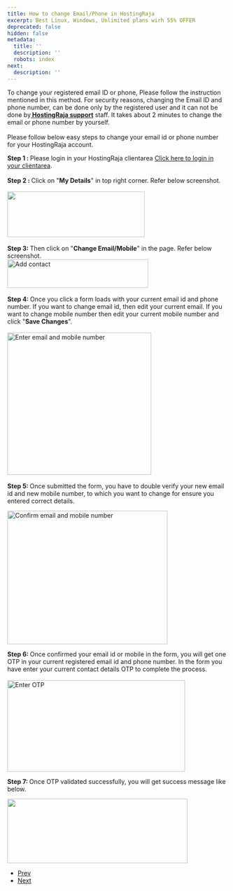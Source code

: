 ```yaml
---
title: How to change Email/Phone in HostingRaja
excerpt: Best Linux, Windows, Unlimited plans wirh 55% OFFER
deprecated: false
hidden: false
metadata:
  title: ''
  description: ''
  robots: index
next:
  description: ''
---
```

<div itemprop="articleBody">
    <p>To change your registered email ID or phone, Please follow the instruction mentioned in this method. For security reasons, changing the Email ID and phone number, can be done only by the registered user and it can not be done by<a href="https://www.hostingraja.in/hostingraja-complaints/"><b> HostingRaja support</b></a> staff. It takes about 2 minutes to change the email or phone number by yourself.<br /><br />Please follow below easy steps to change your email id or phone number for your HostingRaja account.</p>
    <p><strong>Step 1 : </strong>Please login in your HostingRaja clientarea <a href="https://www.hostingraja.in/login/clientarea.php" target="_blank" rel="noopener noreferrer">Click here to login in your clientarea</a>.<br /><br /><strong>Step 2 : </strong>Click on "<strong>My Details</strong>" in top right corner. Refer below screenshot.<br /><br /><img src="https://image.hostingraja.in/images/change-contact/change-contact-1.JPG" width="314" height="104" /><br /><br /><strong>Step 3: </strong>Then click on "<strong>Change Email/Mobile</strong>" in the page. Refer below screenshot.<br /><img src="https://image.hostingraja.in/images/change-contact/change-contact-2.JPG" alt="Add contact " width="322" height="65" /><br /><br /><strong>Step 4: </strong>Once you click a form loads with your current email id and phone number. If you want to change email id, then edit your current email. If you want to change mobile number then edit your current mobile number and click "<strong>Save Changes</strong>". <br /><br /><img src="https://image.hostingraja.in/images/change-contact/change-contact-31.JPG" alt="Enter email and mobile number " width="329" height="325" /><br /><br /><strong>Step 5: </strong>Once submitted the form, you have to double verify your new email id and new mobile number, to which you want to change for ensure you entered correct details.</p>
    <p><img src="https://image.hostingraja.in/images/change-contact/change-contact-42.JPG" alt="Confirm email and mobile number " width="366" height="305" /></p>
    <p><strong>Step 6: </strong>Once confirmed your email id or mobile in the form, you will get one OTP in your current registered email id and phone number. In the form you have enter your current contact details OTP to complete the process.<br /><br /><img src="https://image.hostingraja.in/images/change-contact/change-contact-52.JPG" alt="Enter OTP " width="406" height="209" /></p>
    <p><strong>Step 7: </strong>Once OTP validated successfully, you will get success message like below.</p>
    <p><img src="https://image.hostingraja.in/images/change-contact/change-contact-5.JPG" width="412" height="147" /></p>
    <p> </p>
</div>
<ul class="pager pagenav">
    <li class="previous"> <a class="hasTooltip" title="How to update DNS from Client Area" aria-label="Previous article: How to update DNS from Client Area" href="/how-tos/how-to-update-dns-from-client-area" rel="prev"> <span class="icon-chevron-left" aria-hidden="true"></span> <span aria-hidden="true">Prev</span> </a> </li>
    <li class="next"> <a class="hasTooltip" title="How to Install SSL Certificate" aria-label="Next article: How to Install SSL Certificate" href="/how-tos/how-to-install-ssl-certificate" rel="next"> <span aria-hidden="true">Next</span> <span class="icon-chevron-right" aria-hidden="true"></span> </a> </li>
</ul>